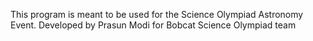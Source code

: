 This program is meant to be used for the Science Olympiad Astronomy Event. Developed by Prasun Modi for Bobcat Science Olympiad team